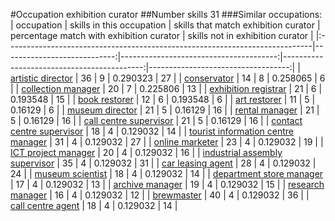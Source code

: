 #Occupation exhibition curator
##Number skills 31
###Similar occupations:
| occupation                                                                  |   skills in this occupation |   skills that match exhibition curator |   percentage match with exhibition curator |   skills not in exhibition curator |
|:----------------------------------------------------------------------------|----------------------------:|---------------------------------------:|-------------------------------------------:|-----------------------------------:|
| [artistic director](artistic_director.md)                                   |                          36 |                                      9 |                                   0.290323 |                                 27 |
| [conservator](conservator.md)                                               |                          14 |                                      8 |                                   0.258065 |                                  6 |
| [collection manager](collection_manager.md)                                 |                          20 |                                      7 |                                   0.225806 |                                 13 |
| [exhibition registrar](exhibition_registrar.md)                             |                          21 |                                      6 |                                   0.193548 |                                 15 |
| [book restorer](book_restorer.md)                                           |                          12 |                                      6 |                                   0.193548 |                                  6 |
| [art restorer](art_restorer.md)                                             |                          11 |                                      5 |                                   0.16129  |                                  6 |
| [museum director](museum_director.md)                                       |                          21 |                                      5 |                                   0.16129  |                                 16 |
| [rental manager](rental_manager.md)                                         |                          21 |                                      5 |                                   0.16129  |                                 16 |
| [call centre supervisor](call_centre_supervisor.md)                         |                          21 |                                      5 |                                   0.16129  |                                 16 |
| [contact centre supervisor](contact_centre_supervisor.md)                   |                          18 |                                      4 |                                   0.129032 |                                 14 |
| [tourist information centre manager](tourist_information_centre_manager.md) |                          31 |                                      4 |                                   0.129032 |                                 27 |
| [online marketer](online_marketer.md)                                       |                          23 |                                      4 |                                   0.129032 |                                 19 |
| [ICT project manager](ICT_project_manager.md)                               |                          20 |                                      4 |                                   0.129032 |                                 16 |
| [industrial assembly supervisor](industrial_assembly_supervisor.md)         |                          35 |                                      4 |                                   0.129032 |                                 31 |
| [car leasing agent](car_leasing_agent.md)                                   |                          28 |                                      4 |                                   0.129032 |                                 24 |
| [museum scientist](museum_scientist.md)                                     |                          18 |                                      4 |                                   0.129032 |                                 14 |
| [department store manager](department_store_manager.md)                     |                          17 |                                      4 |                                   0.129032 |                                 13 |
| [archive manager](archive_manager.md)                                       |                          19 |                                      4 |                                   0.129032 |                                 15 |
| [research manager](research_manager.md)                                     |                          16 |                                      4 |                                   0.129032 |                                 12 |
| [brewmaster](brewmaster.md)                                                 |                          40 |                                      4 |                                   0.129032 |                                 36 |
| [call centre agent](call_centre_agent.md)                                   |                          18 |                                      4 |                                   0.129032 |                                 14 |
